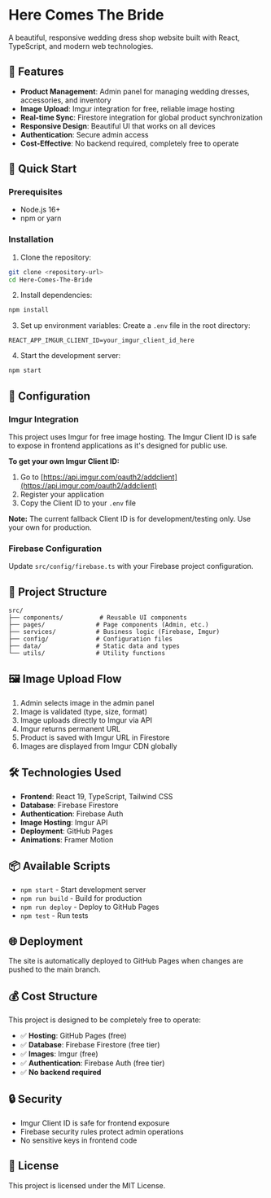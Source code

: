 # Here Comes The Bride

A beautiful, responsive wedding dress shop website built with React, TypeScript, and modern web technologies.

## 🌟 Features

- **Product Management**: Admin panel for managing wedding dresses, accessories, and inventory
- **Image Upload**: Imgur integration for free, reliable image hosting
- **Real-time Sync**: Firestore integration for global product synchronization
- **Responsive Design**: Beautiful UI that works on all devices
- **Authentication**: Secure admin access
- **Cost-Effective**: No backend required, completely free to operate

## 🚀 Quick Start

### Prerequisites
- Node.js 16+ 
- npm or yarn

### Installation

1. Clone the repository:
```bash
git clone <repository-url>
cd Here-Comes-The-Bride
```

2. Install dependencies:
```bash
npm install
```

3. Set up environment variables:
Create a `.env` file in the root directory:
```env
REACT_APP_IMGUR_CLIENT_ID=your_imgur_client_id_here
```

4. Start the development server:
```bash
npm start
```

## 🔧 Configuration

### Imgur Integration
This project uses Imgur for free image hosting. The Imgur Client ID is safe to expose in frontend applications as it's designed for public use.

**To get your own Imgur Client ID:**
1. Go to [https://api.imgur.com/oauth2/addclient](https://api.imgur.com/oauth2/addclient)
2. Register your application
3. Copy the Client ID to your `.env` file

**Note:** The current fallback Client ID is for development/testing only. Use your own for production.

### Firebase Configuration
Update `src/config/firebase.ts` with your Firebase project configuration.

## 📁 Project Structure

```
src/
├── components/          # Reusable UI components
├── pages/              # Page components (Admin, etc.)
├── services/           # Business logic (Firebase, Imgur)
├── config/             # Configuration files
├── data/               # Static data and types
└── utils/              # Utility functions
```

## 🖼️ Image Upload Flow

1. Admin selects image in the admin panel
2. Image is validated (type, size, format)
3. Image uploads directly to Imgur via API
4. Imgur returns permanent URL
5. Product is saved with Imgur URL in Firestore
6. Images are displayed from Imgur CDN globally

## 🛠️ Technologies Used

- **Frontend**: React 19, TypeScript, Tailwind CSS
- **Database**: Firebase Firestore
- **Authentication**: Firebase Auth
- **Image Hosting**: Imgur API
- **Deployment**: GitHub Pages
- **Animations**: Framer Motion

## 📦 Available Scripts

- `npm start` - Start development server
- `npm run build` - Build for production
- `npm run deploy` - Deploy to GitHub Pages
- `npm test` - Run tests

## 🌐 Deployment

The site is automatically deployed to GitHub Pages when changes are pushed to the main branch.

## 💰 Cost Structure

This project is designed to be completely free to operate:
- ✅ **Hosting**: GitHub Pages (free)
- ✅ **Database**: Firebase Firestore (free tier)
- ✅ **Images**: Imgur (free)
- ✅ **Authentication**: Firebase Auth (free tier)
- ✅ **No backend required**

## 🔒 Security

- Imgur Client ID is safe for frontend exposure
- Firebase security rules protect admin operations
- No sensitive keys in frontend code

## 📄 License

This project is licensed under the MIT License.
